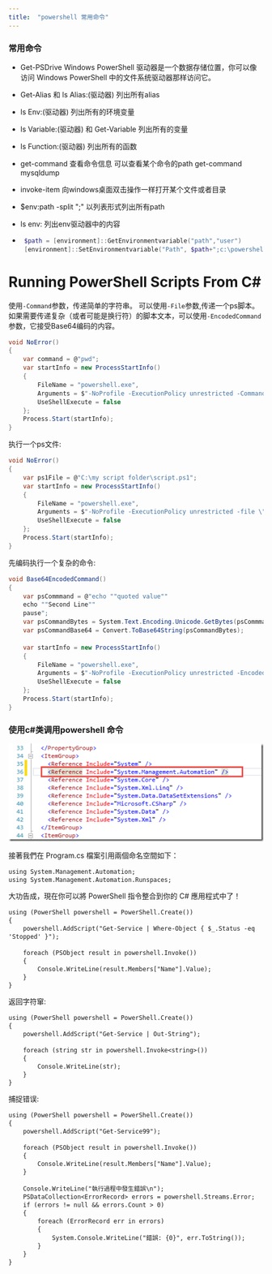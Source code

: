 ```yaml
---
title:  "powershell 常用命令"
---
```


### 常用命令


- Get-PSDrive  Windows PowerShell 驱动器是一个数据存储位置，你可以像访问 Windows PowerShell 中的文件系统驱动器那样访问它。

- Get-Alias 和   ls Alias:(驱动器)     列出所有alias

- ls Env:(驱动器)    列出所有的环境变量

- ls Variable:(驱动器) 和 Get-Variable 列出所有的变量

- ls Function:(驱动器)  列出所有的函数

- get-command   查看命令信息 可以查看某个命令的path  get-command mysqldump

- invoke-item  向windows桌面双击操作一样打开某个文件或者目录

- $env:path -split ";"  以列表形式列出所有path

- ls env:    列出env驱动器中的内容

- ```powershell
   $path = [environment]::GetEnvironmentvariable("path","user")
   [environment]::SetEnvironmentvariable("Path", $path+";c:\powershellscript", "User")
  ```



# Running PowerShell Scripts From C#

使用`-Command`参数，传递简单的字符串。 可以使用`-File`参数,传递一个ps脚本。 如果需要传递复杂（或者可能是换行符）的脚本文本，可以使用`-EncodedCommand`参数，它接受Base64编码的内容。

```c#
void NoError()
{
    var command = @"pwd";
    var startInfo = new ProcessStartInfo()
    {
        FileName = "powershell.exe",
        Arguments = $"-NoProfile -ExecutionPolicy unrestricted -Command \"{command}\"",
        UseShellExecute = false
    };
    Process.Start(startInfo);
}
```

执行一个ps文件:

```csharp
void NoError()
{
    var ps1File = @"C:\my script folder\script.ps1";
    var startInfo = new ProcessStartInfo()
    {
        FileName = "powershell.exe",
        Arguments = $"-NoProfile -ExecutionPolicy unrestricted -file \"{ps1File}\"",
        UseShellExecute = false
    };
    Process.Start(startInfo);
}
```

先编码执行一个复杂的命令:

```csharp
void Base64EncodedCommand()
{
    var psCommmand = @"echo ""quoted value"" 
    echo ""Second Line""
    pause";
    var psCommandBytes = System.Text.Encoding.Unicode.GetBytes(psCommmand);
    var psCommandBase64 = Convert.ToBase64String(psCommandBytes);

    var startInfo = new ProcessStartInfo()
    {
        FileName = "powershell.exe",
        Arguments = $"-NoProfile -ExecutionPolicy unrestricted -EncodedCommand {psCommandBase64}",
        UseShellExecute = false
    };
    Process.Start(startInfo);
}
```

###  使用c#类调用powershell 命令

![img](../../assets/images/2019-08-10-powershell-command/image.png)

接著我們在 Program.cs 檔案引用兩個命名空間如下：

```
using System.Management.Automation;
using System.Management.Automation.Runspaces;
```

大功告成，現在你可以將 PowerShell 指令整合到你的 C# 應用程式中了！ 

```
using (PowerShell powershell = PowerShell.Create())
{
    powershell.AddScript("Get-Service | Where-Object { $_.Status -eq 'Stopped' }");

    foreach (PSObject result in powershell.Invoke())
    {
        Console.WriteLine(result.Members["Name"].Value);
    }
}
```

返回字符窜:

```
using (PowerShell powershell = PowerShell.Create())
{
    powershell.AddScript("Get-Service | Out-String");

    foreach (string str in powershell.Invoke<string>())
    {
        Console.WriteLine(str);
    }
}
```

捕捉错误:

```
using (PowerShell powershell = PowerShell.Create())
{
    powershell.AddScript("Get-Service99");

    foreach (PSObject result in powershell.Invoke())
    {
        Console.WriteLine(result.Members["Name"].Value);
    }

    Console.WriteLine("執行過程中發生錯誤\n");
    PSDataCollection<ErrorRecord> errors = powershell.Streams.Error;
    if (errors != null && errors.Count > 0)
    {
        foreach (ErrorRecord err in errors)
        {
            System.Console.WriteLine("錯誤: {0}", err.ToString());
        }
    }
}
```
